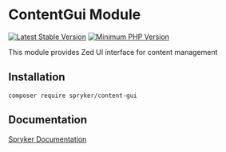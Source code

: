 # ContentGui Module
[![Latest Stable Version](https://poser.pugx.org/spryker/content-gui/v/stable.svg)](https://packagist.org/packages/spryker/content-gui)
[![Minimum PHP Version](https://img.shields.io/badge/php-%3E%3D%207.4-8892BF.svg)](https://php.net/)

This module provides Zed UI interface for content management

## Installation

```
composer require spryker/content-gui
```

## Documentation

[Spryker Documentation](https://docs.spryker.com)
